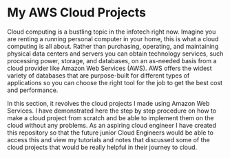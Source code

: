 # My AWS Cloud Projects

Cloud computing is a bustling topic in the infotech right now. Imagine you are renting a running personal computer in your home, this is what a cloud computing is all about. Rather than purchasing, operating, and maintaining physical data centers and servers you can obtain technology services, such processing power, storage, and databases, on an as-needed basis from a cloud provider like Amazon Web Services (AWS). AWS offers the widest variety of databases that are purpose-built for different types of applications so you can choose the right tool for the job to get the best cost and performance.

In this section, it revolves the cloud projects I made using Amazon Web Services. I have demonstrated here the step by step procedure on how to make a cloud project from scratch and be able to implement them on the cloud without any problems. As an aspiring cloud engineer I have created this repository so that the future junior Cloud Engineers would be able to access this and view my tutorials and notes that discussed some of the cloud projects that would be really helpful in their journey to cloud.
